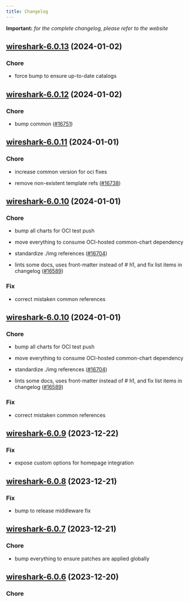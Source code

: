 ```yaml
---
title: Changelog
---
```


**Important:**
*for the complete changelog, please refer to the website*



## [wireshark-6.0.13](https://github.com/truecharts/charts/compare/wireshark-6.0.12...wireshark-6.0.13) (2024-01-02)

### Chore



- force bump to ensure up-to-date catalogs


## [wireshark-6.0.12](https://github.com/truecharts/charts/compare/wireshark-6.0.11...wireshark-6.0.12) (2024-01-02)

### Chore



- bump common ([#16751](https://github.com/truecharts/charts/issues/16751))


## [wireshark-6.0.11](https://github.com/truecharts/charts/compare/wireshark-6.0.10...wireshark-6.0.11) (2024-01-01)

### Chore



- increase common version for oci fixes

- remove non-existent template refs ([#16738](https://github.com/truecharts/charts/issues/16738))


## [wireshark-6.0.10](https://github.com/truecharts/charts/compare/wireshark-6.0.9...wireshark-6.0.10) (2024-01-01)

### Chore



- bump all charts for OCI test push

- move everything to consume OCI-hosted common-chart dependency

- standardize ./img references ([#16704](https://github.com/truecharts/charts/issues/16704))

- lints some docs, uses front-matter instead of # h1, and fix list items in changelog ([#16589](https://github.com/truecharts/charts/issues/16589))

### Fix



- correct mistaken common references


## [wireshark-6.0.10](https://github.com/truecharts/charts/compare/wireshark-6.0.9...wireshark-6.0.10) (2024-01-01)

### Chore



- bump all charts for OCI test push

- move everything to consume OCI-hosted common-chart dependency

- standardize ./img references ([#16704](https://github.com/truecharts/charts/issues/16704))

- lints some docs, uses front-matter instead of # h1, and fix list items in changelog ([#16589](https://github.com/truecharts/charts/issues/16589))

### Fix



- correct mistaken common references
## [wireshark-6.0.9](https://github.com/truecharts/charts/compare/wireshark-6.0.8...wireshark-6.0.9) (2023-12-22)

### Fix

- expose custom options for homepage integration

## [wireshark-6.0.8](https://github.com/truecharts/charts/compare/wireshark-6.0.7...wireshark-6.0.8) (2023-12-21)

### Fix

- bump to release middleware fix

## [wireshark-6.0.7](https://github.com/truecharts/charts/compare/wireshark-6.0.6...wireshark-6.0.7) (2023-12-21)

### Chore

- bump everything to ensure patches are applied globally

## [wireshark-6.0.6](https://github.com/truecharts/charts/compare/wireshark-6.0.5...wireshark-6.0.6) (2023-12-20)

### Chore
